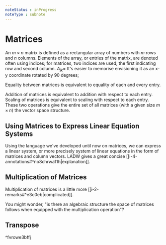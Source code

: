 ```yaml
---
noteStatus : inProgress
noteType : subnote
---
```

# Matrices
An $m\times n$ matrix is defined as a rectangular array of numbers with $m$ rows and $n$ columns. 
Elements of the array, or entries of the matrix, are denoted often using indices; for matrices, two indices are used, the first indicating row and second column.
$A_{jk}=$
It's easier to memorise envisioning it as an x-y coordinate rotated by 90 degrees;

Equality between matrices is equivalent to equality of each and every entry.

Addition of matrices is equivalent to addition with respect to each entry.
Scaling of matrices is equivalent to scaling with respect to each entry.
These two operations give the entire set of all matrices (with a given size $m\times n$) the vector space structure.

## Using Matrices to Express Linear Equation Systems
Using the language we've developed until now on matrices, we can express a linear system, or more precisely system of linear equations in the form of matrices and column vectors. LADW gives a great concise [[i-4-annotations#^no8chrwa11h|explanation]].

## Multiplication of Matrices
Multiplication of matrices is a little more [[i-2-remarks#^e3c0eb|complicated]]. 

You might wonder, "is there an algebraic structure the space of matrices follows when equipped with the multiplication operation"?
## Transpose

^fvrowe3bffj

